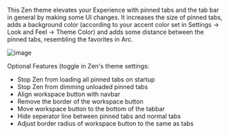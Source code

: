 This Zen theme elevates your Experience with pinned tabs and the tab bar in general by making some UI changes.
It increases the size of pinned tabs, adds a background color (according to your accent color set in Settings -> Look and Feel -> Theme Color) and adds some distance between the pinned tabs, resembling the favorites in Arc.

![image](https://github.com/user-attachments/assets/f3c1f63a-a075-4b83-a002-d1f0914942d3)

Optional Features (toggle in Zen's theme settings:
  - Stop Zen from loading all pinned tabs on startup
  - Stop Zen from dimming unloaded pinned tabs
  - Align workspace button with navbar
  - Remove the border of the workspace button
  - Move workspace button to the bottom of the tabbar
  - Hide seperator line between pinned tabs and normal tabs
  - Adjust border radius of workspace button to the same as tabs

